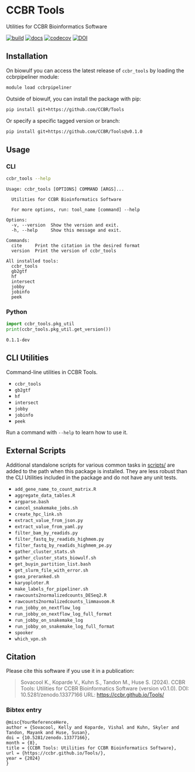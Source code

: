 # CCBR Tools

<!-- README.md is generated from README.qmd. Please edit that file -->

Utilities for CCBR Bioinformatics Software

[![build](https://github.com/CCBR/Tools/actions/workflows/build-python.yml/badge.svg)](https://github.com/CCBR/Tools/actions/workflows/build-python.yml)
[![docs](https://github.com/CCBR/Tools/actions/workflows/docs-quartodoc.yml/badge.svg)](https://github.com/CCBR/Tools/actions/workflows/docs-quartodoc.yml)
[![codecov](https://codecov.io/gh/CCBR/Tools/graph/badge.svg?token=O73NOR65B3)](https://codecov.io/gh/CCBR/Tools)
[![DOI](https://zenodo.org/badge/DOI/10.5281/zenodo.13377166.svg)](https://doi.org/10.5281/zenodo.13377166)

## Installation

On biowulf you can access the latest release of `ccbr_tools` by loading
the ccbrpipeliner module:

``` sh
module load ccbrpipeliner
```

Outside of biowulf, you can install the package with pip:

``` sh
pip install git+https://github.com/CCBR/Tools
```

Or specify a specific tagged version or branch:

``` sh
pip install git+https://github.com/CCBR/Tools@v0.1.0
```

## Usage

### CLI

``` sh
ccbr_tools --help
```

    Usage: ccbr_tools [OPTIONS] COMMAND [ARGS]...

      Utilities for CCBR Bioinformatics Software

      For more options, run: tool_name [command] --help

    Options:
      -v, --version  Show the version and exit.
      -h, --help     Show this message and exit.

    Commands:
      cite     Print the citation in the desired format
      version  Print the version of ccbr_tools

    All installed tools:
      ccbr_tools
      gb2gtf
      hf
      intersect
      jobby
      jobinfo
      peek

### Python

``` python
import ccbr_tools.pkg_util
print(ccbr_tools.pkg_util.get_version())
```

    0.1.1-dev

## CLI Utilities

Command-line utilities in CCBR Tools.

- `ccbr_tools`
- `gb2gtf`
- `hf`
- `intersect`
- `jobby`
- `jobinfo`
- `peek`

Run a command with `--help` to learn how to use it.

## External Scripts

Additional standalone scripts for various common tasks in
[scripts/](scripts/) are added to the path when this package is
installed. They are less robust than the CLI Utilities included in the
package and do not have any unit tests.

- `add_gene_name_to_count_matrix.R`
- `aggregate_data_tables.R`
- `argparse.bash`
- `cancel_snakemake_jobs.sh`
- `create_hpc_link.sh`
- `extract_value_from_json.py`
- `extract_value_from_yaml.py`
- `filter_bam_by_readids.py`
- `filter_fastq_by_readids_highmem.py`
- `filter_fastq_by_readids_highmem_pe.py`
- `gather_cluster_stats.sh`
- `gather_cluster_stats_biowulf.sh`
- `get_buyin_partition_list.bash`
- `get_slurm_file_with_error.sh`
- `gsea_preranked.sh`
- `karyoploter.R`
- `make_labels_for_pipeliner.sh`
- `rawcounts2normalizedcounts_DESeq2.R`
- `rawcounts2normalizedcounts_limmavoom.R`
- `run_jobby_on_nextflow_log`
- `run_jobby_on_nextflow_log_full_format`
- `run_jobby_on_snakemake_log`
- `run_jobby_on_snakemake_log_full_format`
- `spooker`
- `which_vpn.sh`

## Citation

Please cite this software if you use it in a publication:

> Sovacool K., Koparde V., Kuhn S., Tandon M., Huse S. (2024). CCBR
> Tools: Utilities for CCBR Bioinformatics Software (version v0.1.0).
> DOI: 10.5281/zenodo.13377166 URL: https://ccbr.github.io/Tools/

### Bibtex entry

    @misc{YourReferenceHere,
    author = {Sovacool, Kelly and Koparde, Vishal and Kuhn, Skyler and Tandon, Mayank and Huse, Susan},
    doi = {10.5281/zenodo.13377166},
    month = {8},
    title = {CCBR Tools: Utilities for CCBR Bioinformatics Software},
    url = {https://ccbr.github.io/Tools/},
    year = {2024}
    }
